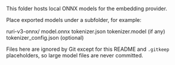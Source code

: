 This folder hosts local ONNX models for the embedding provider.

Place exported models under a subfolder, for example:

  ruri-v3-onnx/
    model.onnx
    tokenizer.json
    tokenizer.model (if any)
    tokenizer_config.json (optional)

Files here are ignored by Git except for this README and `.gitkeep` placeholders,
so large model files are never committed.


